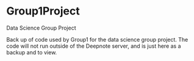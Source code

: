 # Group1Project
Data Science Group Project

Back up of code used by Group1 for the data science group project. The code will not run outside of the Deepnote server, and is just here as a backup and to view.
